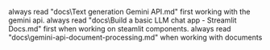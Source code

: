 always read "docs\Text generation Gemini API.md" first working with the gemini api.
always read "docs\Build a basic LLM chat app - Streamlit Docs.md" first when working on steamlit components.
always read  "docs\gemini-api-document-processing.md" when working with documents